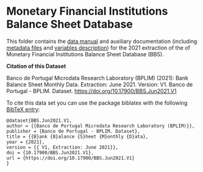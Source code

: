 # Monetary Financial Institutions Balance Sheet Database

 This folder contains the [data manual](https://github.com/BPLIM/Manuals/blob/master/Data/BBS/JUN21/manual_BBS_Jun2021.pdf) and auxiliary documentation (including [metadata files](https://github.com/BPLIM/Manuals/blob/master/Data/BBS/JUN21/aux_files/describe_dataset) and [variables description](https://github.com/BPLIM/Manuals/blob/master/Data/BBS/JUN21/aux_files/variables_description)) for the 2021 extraction of the of Monetary Financial Institutions Balance Sheet Database (BBS).


**Citation of this Dataset**

Banco de Portugal Microdata Research Laboratory (BPLIM) (2021): Bank Balance Sheet Monthly Data. Extraction: June 2021. Version: V1. Banco de Portugal - BPLIM. Dataset. https://doi.org/10.17900/BBS.Jun2021.V1


To cite this data set you can use the package biblatex with the following [BibTeX entry](https://github.com/BPLIM/Manuals/blob/master/Data/BBS/JUN21/aux_files/bibtex/BBS.bib):

```
@dataset{BBS.Jun2021.V1,
author = {{Banco de Portugal Microdata Research Laboratory (BPLIM)}},
publisher = {Banco de Portugal - BPLIM. Dataset},
title = {{B}ank {B}alance {S}heet {M}onthly {D}ata},
year = {2021},
version = {{ V1, Extraction: June 2021}},
doi = {10.17900/BBS.Jun2021.V1},
url = {https://doi.org/10.17900/BBS.Jun2021.V1}
}
```
